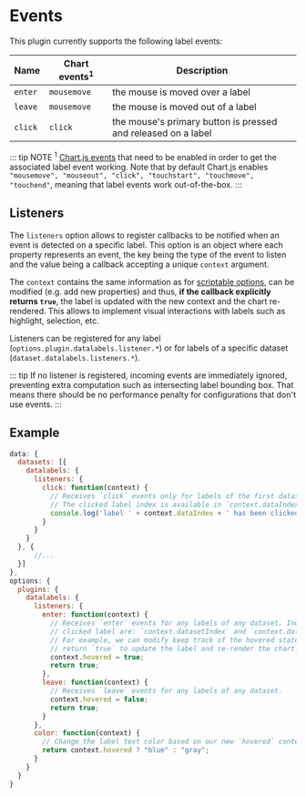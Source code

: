 # Events

This plugin currently supports the following label events:

| **Name** | **Chart events<sup>1</sup>** | **Description**
| ---- | ---- | ----
| `enter` | `mousemove` | the mouse is moved over a label
| `leave` | `mousemove` | the mouse is moved out of a label
| `click` | `click` | the mouse's primary button is pressed and released on a label

::: tip NOTE
<sup>1</sup> [Chart.js events](http://www.chartjs.org/docs/latest/general/interactions/events.html) that need to be enabled in order to get the associated label event working. Note that by default Chart.js enables `"mousemove", "mouseout", "click", "touchstart", "touchmove", "touchend"`, meaning that label events work out-of-the-box.
:::

## Listeners

The `listeners` option allows to register callbacks to be notified when an event is detected on a specific label. This option is an object where each property represents an event, the key being the type of the event to listen and the value being a callback accepting a unique `context` argument.

The `context` contains the same information as for [scriptable options](options.md#option-context), can be modified (e.g. add new properties) and thus, **if the callback explicitly returns `true`**, the label is updated with the new context and the chart re-rendered. This allows to implement visual interactions with labels such as highlight, selection, etc.

Listeners can be registered for any label (`options.plugin.datalabels.listener.*`) or for labels of a specific dataset (`dataset.datalabels.listeners.*`).

::: tip
If no listener is registered, incoming events are immediately ignored, preventing extra computation such as intersecting label bounding box. That means there should be no performance penalty for configurations that don't use events.
:::

## Example

```javascript
data: {
  datasets: [{
    datalabels: {
      listeners: {
        click: function(context) {
          // Receives `click` events only for labels of the first dataset.
          // The clicked label index is available in `context.dataIndex`.
          console.log('label ' + context.dataIndex + ' has been clicked!');
        }
      }
    }
  }, {
      //...
  }]
},
options: {
  plugins: {
    datalabels: {
      listeners: {
        enter: function(context) {
          // Receives `enter` events for any labels of any dataset. Indices of the
          // clicked label are: `context.datasetIndex` and `context.dataIndex`.
          // For example, we can modify keep track of the hovered state and
          // return `true` to update the label and re-render the chart.
          context.hovered = true;
          return true;
        },
        leave: function(context) {
          // Receives `leave` events for any labels of any dataset.
          context.hovered = false;
          return true;
        }
      },
      color: function(context) {
        // Change the label text color based on our new `hovered` context value.
        return context.hovered ? "blue" : "gray";
      }
    }
  }
}
```

